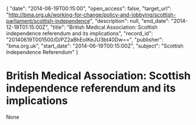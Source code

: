 {
  "date": "2014-06-19T00:15:00", 
  "open_access": false, 
  "target_url": "http://bma.org.uk/working-for-change/policy-and-lobbying/scottish-parliament/scottish-independence", 
  "description": null, 
  "end_date": "2014-12-19T01:15:00Z", 
  "title": "British Medical Association: Scottish independence referendum and its implications", 
  "record_id": "20140619T001500/D/PZ2aBhEoIKeJU3bt40Dw==", 
  "publisher": "bma.org.uk", 
  "start_date": "2014-06-19T00:15:00Z", 
  "subject": "Scottish Independence Referendum"
}

# British Medical Association: Scottish independence referendum and its implications

None